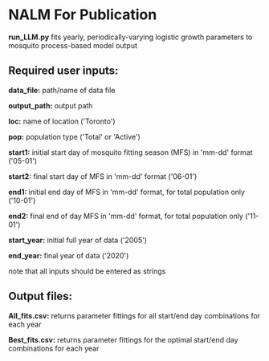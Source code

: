 # NALM For Publication

**run_LLM.py** fits yearly, periodically-varying logistic growth parameters to mosquito process-based model output

## Required user inputs:

**data_file:** path/name of data file

**output_path:** output path

**loc:** name of location ('Toronto')

**pop:** population type ('Total' or 'Active')

**start1:** initial start day of mosquito fitting season (MFS) in 'mm-dd' format ('05-01')

**start2:** final start day of MFS in 'mm-dd' format ('06-01')

**end1:** initial end day of MFS in 'mm-dd' format, for total population only ('10-01')

**end2:** final end of day MFS in 'mm-dd' format, for total population only ('11-01')

**start_year:** initial full year of data ('2005')

**end_year:** final year of data ('2020')

note that all inputs should be entered as strings

## Output files:

**All_fits.csv:** returns parameter fittings for all start/end day combinations for each year

**Best_fits.csv:** returns parameter fittings for the optimal start/end day combinations for each year


